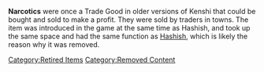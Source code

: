 **Narcotics** were once a Trade Good in older versions of Kenshi that
could be bought and sold to make a profit. They were sold by traders in
towns. The item was introduced in the game at the same time as Hashish,
and took up the same space and had the same function as
[Hashish](Hashish.md "wikilink"), which is likely the reason why it was
removed.

[Category:Retired Items](Category:Retired_Items "wikilink")
[Category:Removed Content](Category:Removed_Content "wikilink")